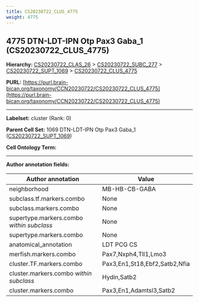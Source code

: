 ```yaml
---
title: CS20230722_CLUS_4775
weight: 4775
---
```

## 4775 DTN-LDT-IPN Otp Pax3 Gaba_1 (CS20230722_CLUS_4775)
<b>Hierarchy: </b>
[CS20230722_CLAS_26](../CS20230722_CLAS_26) >
[CS20230722_SUBC_277](../CS20230722_SUBC_277) >
[CS20230722_SUPT_1069](../CS20230722_SUPT_1069) >
[CS20230722_CLUS_4775](../CS20230722_CLUS_4775)

**PURL:** [https://purl.brain-bican.org/taxonomy/CCN20230722/CS20230722_CLUS_4775](https://purl.brain-bican.org/taxonomy/CCN20230722/CS20230722_CLUS_4775)

---


**Labelset:** cluster (Rank: 0)

**Parent Cell Set:** 1069 DTN-LDT-IPN Otp Pax3 Gaba_1 ([CS20230722_SUPT_1069](../CS20230722_SUPT_1069))



**Cell Ontology Term:** 

[MARKER GENES.]: #


---

[TRANSFERRED ANNOTATIONS.]: #


[AUTHOR ANNOTATION FIELDS.]: #


**Author annotation fields:**

| Author annotation | Value |
|-------------------|-------|
|neighborhood|MB-HB-CB-GABA|
|subclass.tf.markers.combo|None|
|subclass.markers.combo|None|
|supertype.markers.combo _within subclass_|None|
|supertype.markers.combo|None|
|anatomical_annotation|LDT PCG CS|
|merfish.markers.combo|Pax7,Nxph4,Tll1,Lmo3|
|cluster.TF.markers.combo|Pax3,En1,St18,Ebf2,Satb2,Nfia|
|cluster.markers.combo _within subclass_|Hydin,Satb2|
|cluster.markers.combo|Pax3,En1,Adamtsl3,Satb2|
